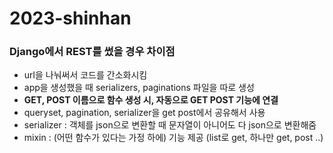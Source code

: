 # 2023-shinhan
### Django에서 REST를 썼을 경우 차이점

- url을 나눠써서 코드를 간소화시킴
- app을 생성했을 때 serializers, paginations 파일을 따로 생성
- **GET, POST 이름으로 함수 생성 시, 자동으로 GET POST 기능에 연결**
- queryset, pagination, serializer을 get post에서 공유해서 사용
- serializer : 객체를 json으로 변환할 때 문자열이 아니어도 다 json으로 변환해줌
- mixin : (어떤 함수가 있다는 가정 하에) 기능 제공 (list로 get, 하나만 get, post ..)
